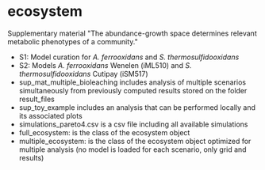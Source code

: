 # ecosystem
Supplementary material "The abundance-growth space determines relevant metabolic phenotypes of a community."
- S1: Model curation for _A. ferrooxidans_ and _S. thermosulfidooxidans_
- S2: Models _A. ferrooxidans_ Wenelen (iML510) and _S. thermosulfidooxidans_ Cutipay (iSM517)
- sup_mat_multiple_bioleaching includes analysis of multiple scenarios simultaneously from previously computed results stored on the folder result_files
- sup_toy_example includes an analysis that can be performed locally and its associated plots
- simulations_pareto4.csv is a csv file including all available simulations
- full_ecosystem: is the class of the ecosystem object
- multiple_ecosystem: is the class of the ecosystem object optimized for multiple analysis (no model is loaded for each scenario, only grid and results)
